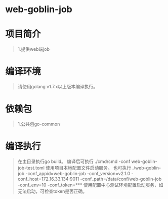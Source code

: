 # web-goblin-job

# 项目简介
> 1.提供web端job

# 编译环境
> 请使用golang v1.7.x以上版本编译执行。

# 依赖包
> 1.公共包go-common

# 编译执行
> 在主目录执行go build。
> 编译后可执行 ./cmd/cmd -conf web-goblin-job-test.toml 使用项目本地配置文件启动服务。
> 也可执行 ./web-goblin-job -conf_appid=web-goblin-job -conf_version=v2.1.0 -conf_host=172.16.33.134:9011 -conf_path=/data/conf/web-goblin-job -conf_env=10 -conf_token=*** 使用配置中心测试环境配置启动服务，如无法启动，可检查token是否正确。